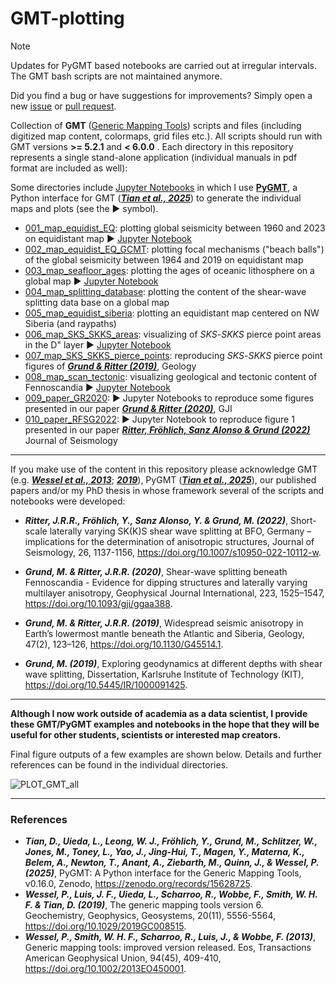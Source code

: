 # GMT-plotting
> [!NOTE]  
> Updates for PyGMT based notebooks are carried out at irregular intervals. The GMT bash scripts are not maintained anymore.
> 
> Did you find a bug or have suggestions for improvements? Simply open a new [issue](https://github.com/michaelgrund/GMT-plotting/issues) or [pull request](https://github.com/michaelgrund/GMT-plotting/pulls).


Collection of **GMT** ([Generic Mapping Tools](https://www.generic-mapping-tools.org/)) scripts and files (including digitized map content, colormaps, grid files etc.). All scripts should run with GMT versions **>= 5.2.1** and **< 6.0.0** . Each directory in this repository represents a single stand-alone application (individual manuals in pdf format are included as well):

Some directories include [Jupyter Notebooks](https://jupyter.org/) in which I use [**PyGMT**](https://www.pygmt.org), a Python interface for GMT ([**_Tian et al., 2025_**](https://zenodo.org/records/15628725)) to generate the individual maps and plots (see the :arrow_forward: symbol).

- [001_map_equidist_EQ](https://github.com/michaelgrund/GMT-plotting/tree/master/001_map_equidist_EQ): plotting global seismicity between 1960 and 2023 on equidistant map :arrow_forward: [Jupyter Notebook](https://github.com/michaelgrund/GMT-plotting/tree/master/001_map_equidist_EQ/pygmt_jupyter_notebook/pygmt_plot_equidist_EQs.ipynb)
- [002_map_equidist_EQ_GCMT](https://github.com/michaelgrund/GMT-plotting/tree/master/002_map_equidist_EQ_GCMT): plotting focal mechanisms ("beach balls") of the global seismicity between 1964 and 2019 on equidistant map
- [003_map_seafloor_ages](https://github.com/michaelgrund/GMT-plotting/tree/master/003_map_seafloor_ages): plotting the ages of oceanic lithosphere on a global map :arrow_forward: [Jupyter Notebook](https://github.com/michaelgrund/GMT-plotting/tree/master/003_map_seafloor_ages/pygmt_jupyter_notebook/pygmt_seafloor_ages.ipynb)
- [004_map_splitting_database](https://github.com/michaelgrund/GMT-plotting/tree/master/004_map_splitting_database): plotting the content of the shear-wave splitting data base on a global map
- [005_map_equidist_siberia](https://github.com/michaelgrund/GMT-plotting/tree/master/005_map_equidist_siberia): plotting an equidistant map centered on NW Siberia (and raypaths)
- [006_map_SKS_SKKS_areas](https://github.com/michaelgrund/GMT-plotting/tree/master/006_map_SKS_SKKS_areas): visualizing of _SKS_-_SKKS_ pierce point areas in the D" layer :arrow_forward: [Jupyter Notebook](https://github.com/michaelgrund/GMT-plotting/blob/master/006_map_SKS_SKKS_areas/pygmt_jupyter_notebook/pygmt_SKS_SKKS_areas.ipynb) 
- [007_map_SKS_SKKS_pierce_points](https://github.com/michaelgrund/GMT-plotting/tree/master/007_map_SKS_SKKS_pierce_points): reproducing _SKS_-_SKKS_ pierce point figures of [**_Grund & Ritter (2019)_**](https://doi.org/10.1130/G45514.1), Geology
- [008_map_scan_tectonic](https://github.com/michaelgrund/GMT-plotting/tree/master/008_map_scan_tectonic): visualizing geological and tectonic content of Fennoscandia :arrow_forward: [Jupyter Notebook](https://github.com/michaelgrund/GMT-plotting/tree/master/008_map_scan_tectonic/pygmt_jupyter_notebook/pygmt_map_tectonic_fenno.ipynb)
- [009_paper_GR2020](https://github.com/michaelgrund/GMT-plotting/tree/master/009_paper_GR2020): :arrow_forward: Jupyter Notebooks to reproduce some figures presented in our paper [**_Grund & Ritter (2020)_**](https://doi.org/10.1093/gji/ggaa388), GJI
- [010_paper_RFSG2022](https://github.com/michaelgrund/GMT-plotting/tree/master/010_paper_RFSG2022): :arrow_forward: Jupyter Notebook to reproduce figure 1 presented in our paper [**_Ritter, Fröhlich, Sanz Alonso & Grund (2022)_**](https://doi.org/10.1007/s10950-022-10112-w) Journal of Seismology

---

If you make use of the content in this repository please acknowledge GMT (e.g. [**_Wessel et al., 2013_**](https://doi.org/10.1002/2013EO450001); [**_2019_**](https://doi.org/10.1029/2019GC008515)), PyGMT ([**_Tian et al., 2025_**](https://zenodo.org/records/15628725)), our published papers and/or my PhD thesis in whose framework several of the scripts and notebooks were developed:

- **_Ritter, J.R.R., Fröhlich, Y., Sanz Alonso, Y. & Grund, M. (2022)_**, Short-scale laterally varying SK(K)S shear wave splitting at BFO, Germany – implications for the determination of anisotropic structures, Journal of Seismology, 26, 1137-1156, https://doi.org/10.1007/s10950-022-10112-w.

- **_Grund, M. & Ritter, J.R.R. (2020)_**, Shear-wave splitting beneath Fennoscandia - Evidence for dipping structures and laterally varying multilayer anisotropy, Geophysical Journal International, 223, 1525–1547, https://doi.org/10.1093/gji/ggaa388.

- **_Grund, M. & Ritter, J.R.R. (2019)_**, Widespread seismic anisotropy in Earth’s lowermost mantle beneath the Atlantic and Siberia, Geology, 47(2), 123–126, 
https://doi.org/10.1130/G45514.1.

- **_Grund, M. (2019)_**, Exploring geodynamics at different depths with shear wave splitting, Dissertation, Karlsruhe Institute of Technology (KIT), https://doi.org/10.5445/IR/1000091425. 

---

**Although I now work outside of academia as a data scientist, I provide these GMT/PyGMT examples and notebooks in the hope that they will be useful for other students, scientists or interested map creators.** 

Final figure outputs of a few examples are shown below. Details and further references can be found in the individual directories. 

![PLOT_GMT_all](https://user-images.githubusercontent.com/23025878/59599891-f439ce00-90ff-11e9-82be-5e324fbcc893.png)

---

### References

- **_Tian, D., Uieda, L., Leong, W. J., Fröhlich, Y., Grund, M., Schlitzer, W., Jones, M., Toney, L., Yao, J., Jing-Hui, T., Magen, Y., Materna, K., Belem, A., Newton, T., Anant, A., Ziebarth, M., Quinn, J., & Wessel, P. (2025)_**, PyGMT: A Python interface for the Generic Mapping Tools, v0.16.0, Zenodo, https://zenodo.org/records/15628725.
- **_Wessel, P., Luis, J. F., Uieda, L., Scharroo, R., Wobbe, F., Smith, W. H. F. & Tian, D. (2019)_**, The generic mapping tools version 6. Geochemistry, Geophysics, Geosystems, 20(11), 5556-5564, https://doi.org/10.1029/2019GC008515.
- **_Wessel, P., Smith, W. H. F., Scharroo, R., Luis, J., & Wobbe, F. (2013)_**, Generic mapping tools: improved version released. Eos, Transactions American Geophysical Union, 94(45), 409-410, https://doi.org/10.1002/2013EO450001.
